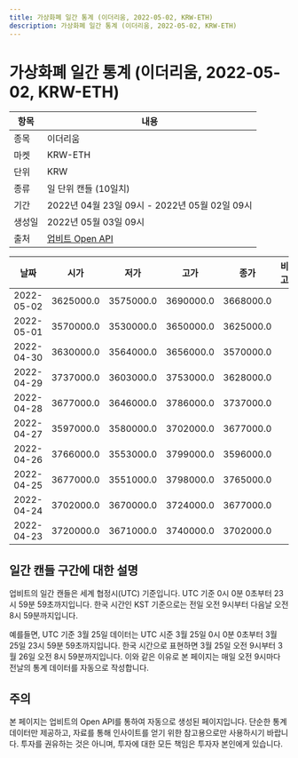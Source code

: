 ```yaml
---
title: 가상화폐 일간 통계 (이더리움, 2022-05-02, KRW-ETH)
description: 가상화폐 일간 통계 (이더리움, 2022-05-02, KRW-ETH)
---
```



가상화폐 일간 통계 (이더리움, 2022-05-02, KRW-ETH)
===

|항목|내용|
|--|--|
|종목|이더리움|
|마켓|KRW-ETH|
|단위|KRW|
|종류|일 단위 캔들 (10일치)|
|기간|2022년 04월 23일 09시 - 2022년 05월 02일 09시|
|생성일|2022년 05월 03일 09시|
|출처|[업비트 Open API](https://docs.upbit.com)|


|날짜|시가|저가|고가|종가|비고|
|--|--|--|--|--|--|
|2022-05-02|3625000.0|3575000.0|3690000.0|3668000.0|    |
|2022-05-01|3570000.0|3530000.0|3650000.0|3625000.0|    |
|2022-04-30|3630000.0|3564000.0|3656000.0|3570000.0|    |
|2022-04-29|3737000.0|3603000.0|3753000.0|3628000.0|    |
|2022-04-28|3677000.0|3646000.0|3786000.0|3737000.0|    |
|2022-04-27|3597000.0|3580000.0|3702000.0|3677000.0|    |
|2022-04-26|3766000.0|3553000.0|3799000.0|3596000.0|    |
|2022-04-25|3677000.0|3551000.0|3798000.0|3765000.0|    |
|2022-04-24|3702000.0|3670000.0|3724000.0|3677000.0|    |
|2022-04-23|3720000.0|3671000.0|3740000.0|3702000.0|    |


일간 캔들 구간에 대한 설명
---


업비트의 일간 캔들은 세계 협정시(UTC) 기준입니다. 
UTC 기준 0시 0분 0초부터 23시 59분 59초까지입니다. 
한국 시간인 KST 기준으로는 전일 오전 9시부터 다음날 오전 8시 59분까지입니다. 


예를들면, UTC 기준 3월 25일 데이터는 UTC 시준 3월 25일 0시 0분 0초부터 3월 25일 23시 59분 59초까지입니다. 
한국 시간으로 표현하면 3월 25일 오전 9시부터 3월 26일 오전 8시 59분까지입니다. 
이와 같은 이유로 본 페이지는 매일 오전 9시마다 전날의 통계 데이터를 자동으로 작성합니다. 


주의
---


본 페이지는 업비트의 Open API를 통하여 자동으로 생성된 페이지입니다. 
단순한 통계 데이터만 제공하고, 자료를 통해 인사이트를 얻기 위한 참고용으로만 사용하시기 바랍니다. 
투자를 권유하는 것은 아니며, 투자에 대한 모든 책임은 투자자 본인에게 있습니다. 
